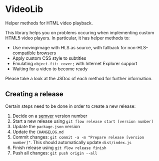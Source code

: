 # VideoLib

Helper methods for HTML video playback.

This library helps you on problems occuring when implementing custom HTML5 video players. In particular, it has helper methods to:

-   Use movingimage with HLS as source, with fallback for non-HLS-compatible browsers
-   Apply custom CSS style to subtitles
-   Emulating `object-fit: cover;` with Internet Explorer support
-   Waiting for a video to become ready

Please take a look at the JSDoc of each method for further information.

## Creating a release

Certain steps need to be done in order to create a new release:

1. Decide on a [semver](https://semver.org/spec/v2.0.0.html) version number
1. Start a new release using `git flow release start [version number]`
1. Update the `package.json` version
1. Update the `CHANGELOG.md`
1. Commit changes: `git commit -a -m "Prepare release [version number]"`. This should automatically update `dist/index.js`
1. Finish release using `git flow release finish`
1. Push all changes: `git push origin --all`
